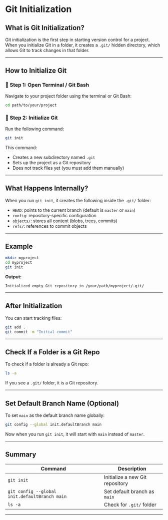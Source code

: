 
# Git Initialization

## What is Git Initialization?

Git initialization is the first step in starting version control for a project. When you initialize Git in a folder, it creates a `.git/` hidden directory, which allows Git to track changes in that folder.

---

## How to Initialize Git

### 🔹 Step 1: Open Terminal / Git Bash

Navigate to your project folder using the terminal or Git Bash:

```bash
cd path/to/your/project
```

### 🔹 Step 2: Initialize Git

Run the following command:

```bash
git init
```

This command:
- Creates a new subdirectory named `.git`
- Sets up the project as a Git repository
- Does not track files yet (you must add them manually)

---

## What Happens Internally?

When you run `git init`, it creates the following inside the `.git/` folder:
- `HEAD`: points to the current branch (default is `master` or `main`)
- `config`: repository-specific configuration
- `objects/`: stores all content (blobs, trees, commits)
- `refs/`: references to commit objects

---

## Example

```bash
mkdir myproject
cd myproject
git init
```

**Output:**
```
Initialized empty Git repository in /your/path/myproject/.git/
```

---

## After Initialization

You can start tracking files:

```bash
git add .
git commit -m "Initial commit"
```

---

## Check If a Folder is a Git Repo

To check if a folder is already a Git repo:

```bash
ls -a
```

If you see a `.git/` folder, it is a Git repository.

---

## Set Default Branch Name (Optional)

To set `main` as the default branch name globally:

```bash
git config --global init.defaultBranch main
```

Now when you run `git init`, it will start with `main` instead of `master`.

---

## Summary

| Command | Description |
|--------|-------------|
| `git init` | Initialize a new Git repository |
| `git config --global init.defaultBranch main` | Set default branch as `main` |
| `ls -a` | Check for `.git/` folder |

---
